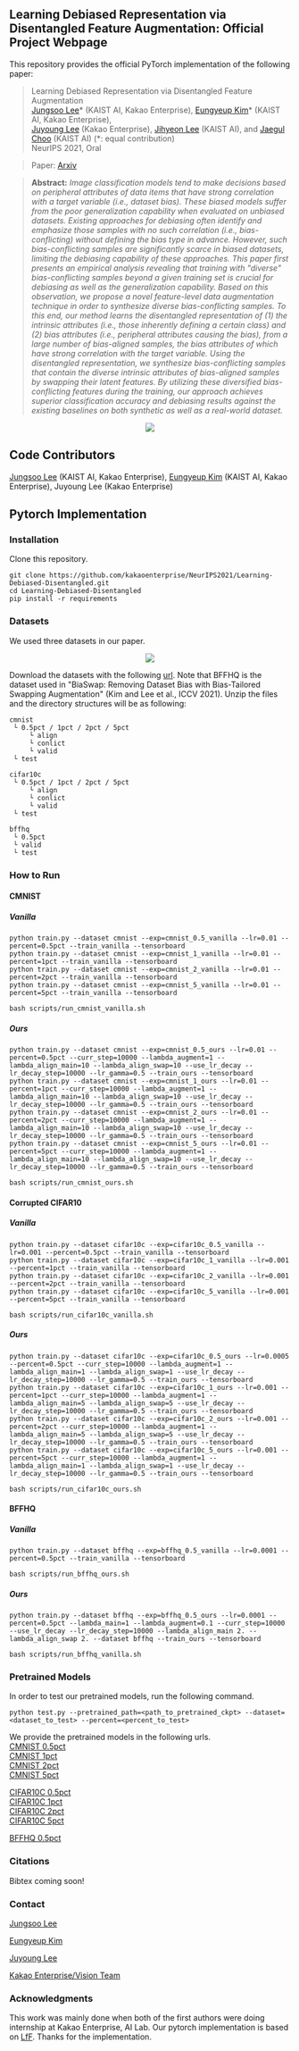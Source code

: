 ##  Learning Debiased Representation via Disentangled Feature Augmentation: Official Project Webpage
This repository provides the official PyTorch implementation of the following paper:
> Learning Debiased Representation via Disentangled Feature Augmentation <br>
> [Jungsoo Lee](https://leebebeto.github.io/)* (KAIST AI, Kakao Enterprise), [Eungyeup Kim](https://eungyeupkim.github.io/)* (KAIST AI, Kakao Enterprise),<br>
> [Juyoung Lee](https://sites.google.com/view/juyoung-lee) (Kakao Enterprise), [Jihyeon Lee](https://ginajihyeonlee.github.io/) (KAIST AI), and [Jaegul Choo](https://sites.google.com/site/jaegulchoo/) (KAIST AI) (*: equal contribution)<br>
> NeurIPS 2021, Oral<br>

> Paper: [Arxiv](https://arxiv.org/abs/2103.15597) <br>

> **Abstract:** 
*Image classification models tend to make decisions based on peripheral attributes of data items that have strong correlation with a target variable (i.e., dataset bias).
These biased models suffer from the poor generalization capability when evaluated on unbiased datasets.
Existing approaches for debiasing often identify and emphasize those samples with no such correlation (i.e., bias-conflicting) without defining the bias type in advance.
However, such bias-conflicting samples are significantly scarce in biased datasets, limiting the debiasing capability of these approaches.
This paper first presents an empirical analysis revealing that training with "diverse" bias-conflicting samples beyond a given training set is crucial for debiasing as well as the generalization capability.
Based on this observation, we propose a novel feature-level data augmentation technique in order to synthesize diverse bias-conflicting samples. 
To this end, our method learns the disentangled representation of (1) the intrinsic attributes (i.e., those inherently defining a certain class) and (2) bias attributes (i.e., peripheral attributes causing the bias), from a large number of bias-aligned samples, the bias attributes of which have strong correlation with the target variable. 
Using the disentangled representation, we synthesize bias-conflicting samples that contain the diverse intrinsic attributes of bias-aligned samples by swapping their latent features.
By utilizing these diversified bias-conflicting features during the training, our approach achieves superior classification accuracy and debiasing results against the existing baselines on both synthetic as well as a real-world dataset.*<br>

<p align="center">
  <img src="assets/main.png" />
</p>

## Code Contributors
[Jungsoo Lee](https://leebebeto.github.io/) (KAIST AI, Kakao Enterprise), [Eungyeup Kim](https://eungyeupkim.github.io/) (KAIST AI, Kakao Enterprise), Juyoung Lee (Kakao Enterprise)

## Pytorch Implementation
### Installation
Clone this repository.
```
git clone https://github.com/kakaoenterprise/NeurIPS2021/Learning-Debiased-Disentangled.git
cd Learning-Debiased-Disentangled
pip install -r requirements
```
### Datasets
We used three datasets in our paper. 

<p align="center">
  <img src="assets/data.png" />
</p>

Download the datasets with the following [url](https://drive.google.com/drive/folders/1JEOqxrhU_IhkdcRohdbuEtFETUxfNmNT?usp=sharing).
Note that BFFHQ is the dataset used in "BiaSwap: Removing Dataset Bias with Bias-Tailored Swapping Augmentation" (Kim and Lee et al., ICCV 2021).
Unzip the files and the directory structures will be as following:
```
cmnist
 └ 0.5pct / 1pct / 2pct / 5pct
     └ align
     └ conlict
     └ valid
 └ test
```
```
cifar10c
 └ 0.5pct / 1pct / 2pct / 5pct
     └ align
     └ conlict
     └ valid
 └ test
```
```
bffhq
 └ 0.5pct
 └ valid
 └ test
```

### How to Run
#### CMNIST
##### Vanilla
```
python train.py --dataset cmnist --exp=cmnist_0.5_vanilla --lr=0.01 --percent=0.5pct --train_vanilla --tensorboard
python train.py --dataset cmnist --exp=cmnist_1_vanilla --lr=0.01 --percent=1pct --train_vanilla --tensorboard
python train.py --dataset cmnist --exp=cmnist_2_vanilla --lr=0.01 --percent=2pct --train_vanilla --tensorboard
python train.py --dataset cmnist --exp=cmnist_5_vanilla --lr=0.01 --percent=5pct --train_vanilla --tensorboard
```
```
bash scripts/run_cmnist_vanilla.sh
```

##### Ours
```
python train.py --dataset cmnist --exp=cmnist_0.5_ours --lr=0.01 --percent=0.5pct --curr_step=10000 --lambda_augment=1 --lambda_align_main=10 --lambda_align_swap=10 --use_lr_decay --lr_decay_step=10000 --lr_gamma=0.5 --train_ours --tensorboard
python train.py --dataset cmnist --exp=cmnist_1_ours --lr=0.01 --percent=1pct --curr_step=10000 --lambda_augment=1 --lambda_align_main=10 --lambda_align_swap=10 --use_lr_decay --lr_decay_step=10000 --lr_gamma=0.5 --train_ours --tensorboard
python train.py --dataset cmnist --exp=cmnist_2_ours --lr=0.01 --percent=2pct --curr_step=10000 --lambda_augment=1 --lambda_align_main=10 --lambda_align_swap=10 --use_lr_decay --lr_decay_step=10000 --lr_gamma=0.5 --train_ours --tensorboard
python train.py --dataset cmnist --exp=cmnist_5_ours --lr=0.01 --percent=5pct --curr_step=10000 --lambda_augment=1 --lambda_align_main=10 --lambda_align_swap=10 --use_lr_decay --lr_decay_step=10000 --lr_gamma=0.5 --train_ours --tensorboard
```
```
bash scripts/run_cmnist_ours.sh
```

#### Corrupted CIFAR10
##### Vanilla
```
python train.py --dataset cifar10c --exp=cifar10c_0.5_vanilla --lr=0.001 --percent=0.5pct --train_vanilla --tensorboard
python train.py --dataset cifar10c --exp=cifar10c_1_vanilla --lr=0.001 --percent=1pct --train_vanilla --tensorboard
python train.py --dataset cifar10c --exp=cifar10c_2_vanilla --lr=0.001 --percent=2pct --train_vanilla --tensorboard
python train.py --dataset cifar10c --exp=cifar10c_5_vanilla --lr=0.001 --percent=5pct --train_vanilla --tensorboard
```
```
bash scripts/run_cifar10c_vanilla.sh
```

##### Ours
```
python train.py --dataset cifar10c --exp=cifar10c_0.5_ours --lr=0.0005 --percent=0.5pct --curr_step=10000 --lambda_augment=1 --lambda_align_main=1 --lambda_align_swap=1 --use_lr_decay --lr_decay_step=10000 --lr_gamma=0.5 --train_ours --tensorboard
python train.py --dataset cifar10c --exp=cifar10c_1_ours --lr=0.001 --percent=1pct --curr_step=10000 --lambda_augment=1 --lambda_align_main=5 --lambda_align_swap=5 --use_lr_decay --lr_decay_step=10000 --lr_gamma=0.5 --train_ours --tensorboard
python train.py --dataset cifar10c --exp=cifar10c_2_ours --lr=0.001 --percent=2pct --curr_step=10000 --lambda_augment=1 --lambda_align_main=5 --lambda_align_swap=5 --use_lr_decay --lr_decay_step=10000 --lr_gamma=0.5 --train_ours --tensorboard
python train.py --dataset cifar10c --exp=cifar10c_5_ours --lr=0.001 --percent=5pct --curr_step=10000 --lambda_augment=1 --lambda_align_main=1 --lambda_align_swap=1 --use_lr_decay --lr_decay_step=10000 --lr_gamma=0.5 --train_ours --tensorboard
```
```
bash scripts/run_cifar10c_ours.sh
```

#### BFFHQ
##### Vanilla
```
python train.py --dataset bffhq --exp=bffhq_0.5_vanilla --lr=0.0001 --percent=0.5pct --train_vanilla --tensorboard
```
```
bash scripts/run_bffhq_ours.sh
```

##### Ours
```
python train.py --dataset bffhq --exp=bffhq_0.5_ours --lr=0.0001 --percent=0.5pct --lambda_main=1 --lambda_augment=0.1 --curr_step=10000 --use_lr_decay --lr_decay_step=10000 --lambda_align_main 2. --lambda_align_swap 2. --dataset bffhq --train_ours --tensorboard
```
```
bash scripts/run_bffhq_vanilla.sh
```

### Pretrained Models
In order to test our pretrained models, run the following command.
```
python test.py --pretrained_path=<path_to_pretrained_ckpt> --dataset=<dataset_to_test> --percent=<percent_to_test>
```

We provide the pretrained models in the following urls. <br>
[CMNIST 0.5pct](https://drive.google.com/drive/folders/1HkbPXRShFcQMvkdXqc_ls2lEe8AKnx9k?usp=sharing) <br>
[CMNIST 1pct](https://drive.google.com/drive/folders/13myN-8IXJZXIydat9ou2R8hrofN6Fpjq?usp=sharing) <br>
[CMNIST 2pct](https://drive.google.com/drive/folders/1zGVY4A0VUF1B_2LAGFK8WGq6lZ9UbGbE?usp=sharing) <br>
[CMNIST 5pct](https://drive.google.com/drive/folders/1imLS2PoPnvN568vkNw58y4Nn6aOuQPKy?usp=sharing) <br>

[CIFAR10C 0.5pct](https://drive.google.com/drive/folders/19V4LyQLbDS6XKsDtSizcpf2xW3RExnve?usp=sharing) <br>
[CIFAR10C 1pct](https://drive.google.com/drive/folders/16vLSnPGfWt-AJ_7Z-0GPtE6nBU8DVFDl?usp=sharing) <br>
[CIFAR10C 2pct](https://drive.google.com/drive/folders/1wLOI04vergYKtHCPkXQazxifNHTI-BRN?usp=sharing) <br>
[CIFAR10C 5pct](https://drive.google.com/drive/folders/1zFU9saV4sVZ812FCKbORPrWD27CNc6sg?usp=sharing) <br>

[BFFHQ 0.5pct](https://drive.google.com/drive/folders/1FA_afj_wogewS_XArD2sLSnMQhq1WRce?usp=sharing)

### Citations
Bibtex coming soon!

### Contact
[Jungsoo Lee](mailto:bebeto@kaist.com)

[Eungyeup Kim](mailto:eykim94@kaist.com)

[Juyoung Lee](mailto:eykim94@kaist.com)

[Kakao Enterprise/Vision Team](mailto:vision.ai@kakaoenterprise.com)

### Acknowledgments
This work was mainly done when both of the first authors were doing internship at Kakao Enterprise, AI Lab. 
Our pytorch implementation is based on [LfF](https://github.com/alinlab/LfF).
Thanks for the implementation.
